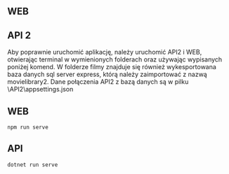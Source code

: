 ## WEB
## API 2

Aby poprawnie uruchomić aplikację, należy uruchomić API2 i WEB, otwierając terminal w wymienionych folderach oraz
używając wypisanych poniżej komend. W folderze filmy znajduje się również wykesportowana baza danych sql server express, którą należy zaimportować z nazwą movielibrary2.
Dane połączenia API2 z bazą danych są w pilku \API2\appsettings.json

## WEB
```
npm run serve
```
## API
```
dotnet run serve
```
